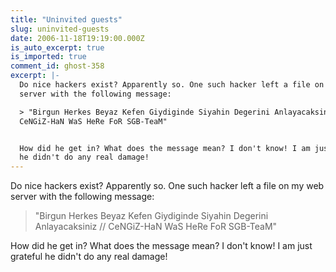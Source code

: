 ```yaml
---
title: "Uninvited guests"
slug: uninvited-guests
date: 2006-11-18T19:19:00.000Z
is_auto_excerpt: true
is_imported: true
comment_id: ghost-358
excerpt: |-
  Do nice hackers exist? Apparently so. One such hacker left a file on my web
  server with the following message:

  > "Birgun Herkes Beyaz Kefen Giydiginde Siyahin Degerini Anlayacaksiniz //
  CeNGiZ-HaN WaS HeRe FoR SGB-TeaM"


  How did he get in? What does the message mean? I don't know! I am just grateful
  he didn't do any real damage!
---
```


Do nice hackers exist? Apparently so. One such hacker left a file on my web
server with the following message:

> "Birgun Herkes Beyaz Kefen Giydiginde Siyahin Degerini Anlayacaksiniz //
> CeNGiZ-HaN WaS HeRe FoR SGB-TeaM"

How did he get in? What does the message mean? I don't know! I am just grateful
he didn't do any real damage!
